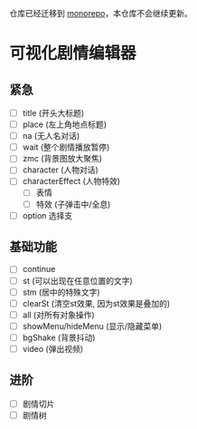仓库已经迁移到 [monorepo](https://github.com/ba-archive/blue-archive/)，本仓库不会继续更新。

# 可视化剧情编辑器

## 紧急

- [ ] title (开头大标题)
- [ ] place (左上角地点标题)
- [ ] na (无人名对话)
- [ ] wait (整个剧情播放暂停)
- [ ] zmc (背景图放大聚焦)
- [ ] character (人物对话)
- [ ] characterEffect (人物特效)
  - [ ] 表情
  - [ ] 特效 (子弹击中/全息)
- [ ] option 选择支

## 基础功能

- [ ] continue
- [ ] st (可以出现在任意位置的文字)
- [ ] stm (居中的特殊文字)
- [ ] clearSt (清空st效果, 因为st效果是叠加的)
- [ ] all (对所有对象操作)
- [ ] showMenu/hideMenu (显示/隐藏菜单)
- [ ] bgShake (背景抖动)
- [ ] video (弹出视频)

## 进阶

- [ ] 剧情切片
- [ ] 剧情树
